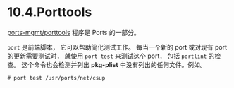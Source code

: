 # 10.4.Porttools

[ports-mgmt/porttools](https://cgit.freebsd.org/ports/tree/ports-mgmt/porttools/pkg-descr) 程序是 Ports  的一部分。

`port` 是前端脚本， 它可以帮助简化测试工作。
每当一个新的 port 或对现有 port 的更新需要测试时， 就使用 `port test` 来测试这个 port， 包括 `portlint` 的检查。
这个命令也会检测并列出 **pkg-plist** 中没有列出的任何文件。例如。

```shell-session
# port test /usr/ports/net/csup
```

